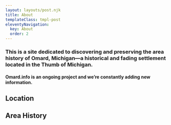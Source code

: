```yaml
---
layout: layouts/post.njk
title: About
templateClass: tmpl-post
eleventyNavigation:
  key: About
  order: 2
---
```


### This is a site dedicated to discovering and preserving the area history of Omard, Michigan—a historical and fading settlement located in the Thumb of Michigan.

#### Omard.info is an ongoing project and we’re constantly adding new information.

## Location

## Area History
